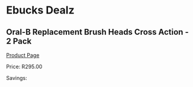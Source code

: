 
# Ebucks Dealz
## Oral-B Replacement Brush Heads Cross Action - 2 Pack
[Product Page](https://www.ebucks.com/web/shop/productSelected.do?prodId=539033887&catId=908594260)

Price: R295.00

Savings: 


	